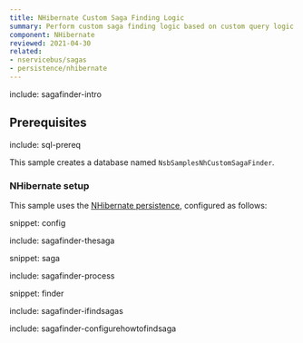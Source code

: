 ```yaml
---
title: NHibernate Custom Saga Finding Logic
summary: Perform custom saga finding logic based on custom query logic when the Saga storage is a relational database using NHibernate as the ORM.
component: NHibernate
reviewed: 2021-04-30
related:
- nservicebus/sagas
- persistence/nhibernate
---
```


include: sagafinder-intro


## Prerequisites

include: sql-prereq

This sample creates a database named `NsbSamplesNhCustomSagaFinder`.


### NHibernate setup

This sample uses the [NHibernate persistence](/persistence/nhibernate/), configured as follows:

snippet: config


include: sagafinder-thesaga

snippet: saga

include: sagafinder-process

snippet: finder

include: sagafinder-ifindsagas

include: sagafinder-configurehowtofindsaga
